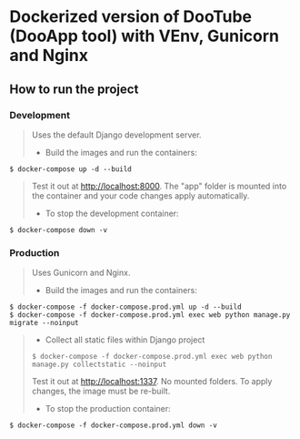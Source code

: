# Dockerized version of DooTube (DooApp tool) with VEnv, Gunicorn and Nginx

## How to run the project

### Development
>
>Uses the default Django development server.
>
>* Build the images and run the containers:
>
```shell
$ docker-compose up -d --build
```
>
>Test it out at [http://localhost:8000](http://localhost:8000). The "app" folder is mounted into the container and your code changes apply automatically.
>
>* To stop the development container:
>
```shell
$ docker-compose down -v
```


### Production
>
>Uses Gunicorn and Nginx.
>
>* Build the images and run the containers:
>
```shell
$ docker-compose -f docker-compose.prod.yml up -d --build
$ docker-compose -f docker-compose.prod.yml exec web python manage.py migrate --noinput
```
>
>* Collect all static files within Django project
>
>```shell
>$ docker-compose -f docker-compose.prod.yml exec web python manage.py collectstatic --noinput
>``` 
>
>Test it out at [http://localhost:1337](http://localhost:1337). No mounted folders. To apply changes, the image must be re-built.
>
>* To stop the production container:
>
```shell
$ docker-compose -f docker-compose.prod.yml down -v
```